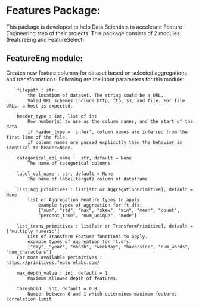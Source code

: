 # Features Package:

This package is developed to help Data Scientists to accelerate Feature Engineering step of their projects. 
This package consists of 2 modules (FeatureEng and FeatureSelect).

## FeatureEng module:
Creates new feature columns for dataset based on selected aggregations and transformations. Following are the input parameters for this module:

        filepath : str
            the location of dataset. The string could be a URL. 
            Valid URL schemes include http, ftp, s3, and file. For file URLs, a host is expected.
        
        header_type : int, list of int
            Row number(s) to use as the column names, and the start of the data.
            if header_type = 'infer', column names are inferred from the first line of the file, 
            if column names are passed explicitly then the behavior is identical to header=None. 
        
        categorical_col_name :  str, default = None
            The name of categorical columns
        
        label_col_name : str, default = None
            The name of label(target) column of dataframe

        list_agg_primitives : list[str or AggregationPrimitive], default = None
            list of Aggregation Feature types to apply.
                example types of aggreation for ft.dfs:
                ["sum", "std", "max", "skew", "min", "mean", "count",
				"percent_true", "num_unique", "mode"]

        list_trans_primitives : list[str or TransformPrimitive], default = ['multiply_numeric']
            List of Transform Feature functions to apply.
            example types of aggreation for ft.dfs:
            ["day", "year", "month", "weekday", "haversine", "num_words", "num_characters"]
        For more available perimitives : https://primitives.featurelabs.com/

        max_depth_value : int, default = 1
            Maximum allowed depth of features.

        threshold : int, default = 0.8
            Number between 0 and 1 which determines maximum features correlation limit
 
 
